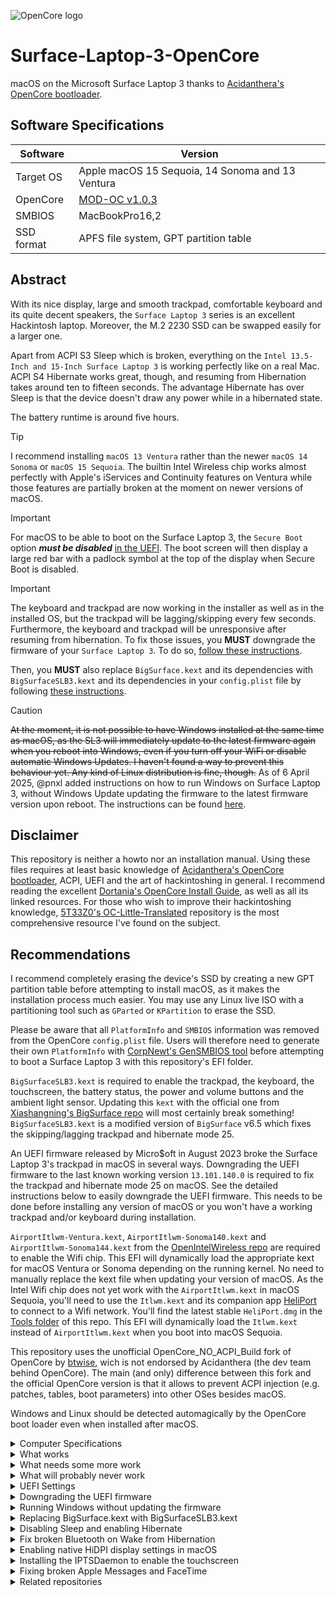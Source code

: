![OpenCore logo](https://github.com/acidanthera/OpenCorePkg/raw/master/Docs/Logos/OpenCore_with_text_Small.png)

# Surface-Laptop-3-OpenCore
macOS on the Microsoft Surface Laptop 3 thanks to [Acidanthera's OpenCore bootloader](https://github.com/acidanthera/OpenCorePkg).
  
## Software Specifications
| Software         | Version                            |
| ---------------- | ---------------------------------- |
| Target OS        | Apple macOS 15 Sequoia, 14 Sonoma and 13 Ventura |
| OpenCore         | [MOD-OC v1.0.3](https://github.com/wjz304/OpenCore_NO_ACPI_Build/releases/download/1.0.3_20b758b/OpenCore-Mod-1.0.3-RELEASE.zip) |
| SMBIOS           | MacBookPro16,2 |
| SSD format       | APFS file system, GPT partition table |

## Abstract
With its nice display, large and smooth trackpad, comfortable keyboard and its quite decent speakers, the `Surface Laptop 3` series is an excellent Hackintosh laptop. Moreover, the M.2 2230 SSD can be swapped easily for a larger one.

Apart from ACPI S3 Sleep which is broken, everything on the `Intel 13.5-Inch and 15-Inch Surface Laptop 3` is working perfectly like on a real Mac. ACPI S4 Hibernate works great, though, and resuming from Hibernation takes around ten to fifteen seconds. The advantage Hibernate has over Sleep is that the device doesn't draw any power while in a hibernated state.

The battery runtime is around five hours.

> [!TIP]
> I recommend installing `macOS 13 Ventura` rather than the newer `macOS 14 Sonoma` or `macOS 15 Sequoia`. The builtin Intel Wireless chip works almost perfectly with Apple's iServices and Continuity features on Ventura while those features are partially broken at the moment on newer versions of macOS.

> [!IMPORTANT]
> For macOS to be able to boot on the Surface Laptop 3, the `Secure Boot` option _**must be disabled**_ [in the UEFI](https://github.com/jlempen/Surface-Laptop-3-OpenCore/blob/main/README.md#uefi-settings). The boot screen will then display a large red bar with a padlock symbol at the top of the display when Secure Boot is disabled.

> [!IMPORTANT]
> The keyboard and trackpad are now working in the installer as well as in the installed OS, but the trackpad will be lagging/skipping every few seconds. Furthermore, the keyboard and trackpad will be unresponsive after resuming from hibernation. To fix those issues, you **MUST** downgrade the firmware of your `Surface Laptop 3`. To do so, [follow these instructions](https://github.com/jlempen/Surface-Laptop-3-OpenCore?tab=readme-ov-file#downgrading-the-uefi-firmware).
>
> Then, you **MUST** also replace `BigSurface.kext` and its dependencies with `BigSurfaceSLB3.kext` and its dependencies in your `config.plist` file by following [these instructions](https://github.com/jlempen/Surface-Laptop-3-OpenCore/blob/main/README.md#replacing-bigsurfacekext-with-bigsurfaceslb3kext).

> [!CAUTION]
> ~~At the moment, it is not possible to have Windows installed at the same time as macOS, as the SL3 will immediately update to the latest firmware again when you reboot into Windows, even if you turn off your WiFi or disable automatic Windows Updates. I haven't found a way to prevent this behaviour yet. Any kind of Linux distribution is fine, though.~~
> As of 6 April 2025, @pnxl added instructions on how to run Windows on Surface Laptop 3, without Windows Update updating the firmware to the latest firmware version upon reboot. The instructions can be found [here](https://github.com/jlempen/Surface-Laptop-3-OpenCore/blob/main/README.md#running-windows-without-updating-the-firmware).

## Disclaimer
This repository is neither a howto nor an installation manual. Using these files requires at least basic knowledge of [Acidanthera's OpenCore bootloader](https://github.com/acidanthera/OpenCorePkg), ACPI, UEFI and the art of hackintoshing in general. I recommend reading the excellent [Dortania's OpenCore Install Guide](https://dortania.github.io/OpenCore-Install-Guide), as well as all its linked resources. For those who wish to improve their hackintoshing knowledge, [5T33Z0's OC-Little-Translated](https://github.com/5T33Z0/OC-Little-Translated) repository is the most comprehensive resource I've found on the subject.

## Recommendations
I recommend completely erasing the device's SSD by creating a new GPT partition table before attempting to install macOS, as it makes the installation process much easier. You may use any Linux live ISO with a partitioning tool such as `GParted` or `KPartition` to erase the SSD.

Please be aware that all `PlatformInfo` and `SMBIOS` information was removed from the OpenCore `config.plist` file. Users will therefore need to generate their own `PlatformInfo` with [CorpNewt's GenSMBIOS tool](https://github.com/corpnewt/GenSMBIOS) before attempting to boot a Surface Laptop 3 with this repository's EFI folder.

`BigSurfaceSLB3.kext` is required to enable the trackpad, the keyboard, the touchscreen, the battery status, the power and volume buttons and the ambient light sensor. Updating this `kext` with the official one from [Xiashangning's BigSurface repo](https://github.com/Xiashangning/BigSurface) will most certainly break something! `BigSurfaceSLB3.kext` is a modified version of `BigSurface` v6.5 which fixes the skipping/lagging trackpad and hibernate mode 25.

An UEFI firmware released by Micro$oft in August 2023 broke the Surface Laptop 3's trackpad in macOS in several ways. Downgrading the UEFI firmware to the last known working version `13.101.140.0` is required to fix the trackpad and hibernate mode 25 on macOS. See the detailed instructions below to easily downgrade the UEFI firmware. This needs to be done before installing any version of macOS or you won't have a working trackpad and/or keyboard during installation.

`AirportItlwm-Ventura.kext`, `AirportItlwm-Sonoma140.kext` and `AirportItlwm-Sonoma144.kext` from the [OpenIntelWireless repo](https://github.com/OpenIntelWireless/itlwm) are required to enable the Wifi chip. This EFI will dynamically load the appropriate kext for macOS Ventura or Sonoma depending on the running kernel. No need to manually replace the kext file when updating your version of macOS. As the Intel Wifi chip does not yet work with the `AirportItlwm.kext` in macOS Sequoia, you'll need to use the `Itlwm.kext` and its companion app [HeliPort](https://github.com/OpenIntelWireless/HeliPort/releases) to connect to a Wifi network. You'll find the latest stable `HeliPort.dmg` in the [Tools folder](https://github.com/jlempen/Surface-Laptop-3-OpenCore/blob/main/Tools/HeliPort.dmg) of this repo. This EFI will dynamically load the `Itlwm.kext` instead of `AirportItlwm.kext` when you boot into macOS Sequoia.

This repository uses the unofficial OpenCore_NO_ACPI_Build fork of OpenCore by [btwise](https://gitee.com/btwise/OpenCore_NO_ACPI), wich is not endorsed by Acidanthera (the dev team behind OpenCore). The main (and only) difference between this fork and the official OpenCore version is that it allows to prevent ACPI injection (e.g. patches, tables, boot parameters) into other OSes besides macOS.

Windows and Linux should be detected automagically by the OpenCore boot loader even when installed after macOS.

<details>
  <summary>Computer Specifications</summary>
  
## Computer Specifications
| Device           | Hardware                           |
| ---------------- | ---------------------------------- |
| CPU              | Intel Core i7-1065G7 or Intel Core i5-1035G7 |
| iGPU             | Intel Iris Plus Graphics |
| Audio            | Realtek ALC274 |
| RAM              | 8 or 16 GB RAM |
| Wifi + Bluetooth | Wifi6 AX200, Bluetooth 5.0 |
| Storage          | Kioxia/Toshiba/SK Hynix PCIe NVMe 2230 SSD |
| USB Type-C 3.1 Gen 1 | Supports Power Delivery and DisplayPort |
| Camera | 720p |
| IR camera | Intel(R) AVStream Camera 2500, ISP Interface |
| Keyboard / Trackpad | |
| Display | 13.50 inch 3:2, 2256 x 1504 pixel or 15 inch 3:2, 2496 x 1664 pixel 201 PPI |
| Touchscreen | 10-point capacitive |
| Battery | |
| Ambient light sensor | |
</details>

<details>
  <summary>What works</summary>
  
## What works
- [x] CPU power management
- [x] CPU SpeedStep
- [x] iGPU with full acceleration
- [x] SSD drive
- [x] USB-C port
- [x] USB-A port
- [x] WLAN
- [x] Bluetooth
- [x] 720p camera
- [x] Internal speakers, microphone and Combojack
- [x] Power, volume up and volume down buttons
- [x] Keyboard with working brightness, volume and mute keys, working caps lock light
- [x] Trackpad with native multi-touch gestures
- [x] Touchscreen
- [x] Surface Pen
- [x] Ambient light sensor
- [x] Battery percentage and cycle count
- [x] Hibernation (hibernatemode 25) - the device successfully wakes up from hibernation mode
- [x] USB Type-C to HDMI
- [x] USB Type-C to USB3 & USB2
- [x] USB Type-C Power Delivery
</details>

<details>
  <summary>What needs some more work</summary>
  
## What needs some more work
- [ ] Sleep (hibernatemode 3) - the device only turns off the display without sleeping
- [ ] On macOS Sequoia, the user needs to close and open the lid again to wake up the display after hibernation
</details>

<details>
  <summary>What will probably never work</summary>
  
## What will probably never work
- [ ] IR camera (Windows Hello)
</details>

<details>
  <summary>UEFI Settings</summary>
  
## UEFI Settings
To enter the UEFI Settings, power on your Surface Laptop 3 and hold the `Volume Up Button` as soon as the Surface Logo is displayed on the screen.

The `Secure Boot` setting ***must be disabled to boot macOS***. I also recommend moving `USB Storage` to the top of the boot configuration list, which makes booting from an USB stick much easier.

| Security | |
| -------- | ----- |
| Secure Boot | Disabled |

| Boot configuration | |
| -------- | ----- |
| USB Storage | Move the item to the top of the list |
</details>

<details>
  <summary>Downgrading the UEFI firmware</summary>

## Downgrading the UEFI firmware
In order to fix the skipping/lagging trackpad in macOS and make the trackpad and keyboard work after hibernation, you must downgrade your UEFI firmware to the last known working version `13.101.140.0`.

1. Boot with a Linux Live USB stick, preferably a Debian, Arch or Fedora based distribution (I use the Arch-based Manjaro).
2. Download and unzip the compressed firmware archive [SurfaceLaptop3_FW_13.101.140.0.zip](https://github.com/jlempen/Surface-Laptop-3-OpenCore/blob/main/UEFI%20Firmware/SurfaceLaptop3_FW_13.101.140.0.zip) from this repository.
3. Add the line `OnlyTrusted=false` to the `/etc/fwupd/daemon.conf` config file. On some Linux distros such as Arch, endeavourOS and Manjaro, the config file to change is `/etc/fwupd/fwupd.conf`:
```
sudo nano /etc/fwupd/daemon.conf
```
or
```
sudo nano /etc/fwupd/fwupd.conf
```
4. Open a terminal and navigate to the folder where you extracted the firmware files.
5. Connect your Surface device to a power supply.
6. Copy the following lines and paste them into the terminal:
```
for f in *; do 
  sudo fwupdmgr install --allow-older --allow-reinstall --no-reboot-check "$f"
done
```
7. Close the terminal and reboot into Linux once more.

For some firmware files, the `fwupdmgr` tool may complain that it is unable to find a matching device. This is normal, as not all Surface Laptop 3 models use the exact same hardware, thus the compressed firmware archive contains all the required files for all models.

The Surface Laptop 3 will reboot and downgrade all UEFI firmwares at once, which takes around 5 to 10 minutes. You'll see progress bars with different colours depending on which type of firmware is being flashed.
Once the process is done, your laptop will restart a few times and seem to hang on the Surface logo for 20 or 30 seconds each time, this is normal. Then it will restart for good to your OpenCore picker.

Now restart while holding the F4/Volume Up key to check the firmware version in the UEFI. In the Firmware section, `System UEFI` should now show `13.101.140`.

Reboot and you're done.

~~If you are using Windows on the laptop, you'll have to find a way to prevent Windows Update from automatically updating the firmware to the latest firmware version again on the next reboot into Windows! I haven't found a way to prevent this yet. Any kind of Linux distribution is fine, though.~~

As of 6 April 2025, @pnxl added instructions on how to run Windows on Surface Laptop 3, without Windows Update updating the firmware to the latest firmware version upon reboot. The instructions can be found [here](https://github.com/jlempen/Surface-Laptop-3-OpenCore/blob/main/README.md#running-windows-without-updating-the-firmware).
</details>

<details>
  <summary>Running Windows without updating the firmware</summary>
  
## Running Windows without updating the firmware
Since Windows 7 (and Server 2008), Microsoft has added a way for system administrators to prevent the installation of device drivers for specific devices via a hardware ID block list. We can take advantage of this to prevent any firmware updates to the Surface UEFI firmware.

First, you'll have to install Windows with the Surface recovery (as the Windows installer DOES NOT include the drivers to communicate with the Surface Aggregator Module which handles HID devices, oddly enough)

Once you have Windows up and running, you'll want to install the last known working version of the drivers. Download [SurfaceLaptop3_Win10_19041_22.011.9779.0.msi](https://github.com/jlempen/Surface-Laptop-3-OpenCore/blob/main/Windows%20Drivers/SurfaceLaptop3_Win10_19041_22.011.9779.0.msi) from this repository. If you haven't downgraded your firmware, this will do that for you too.

After complete, follow the instructions to block device driver installation for the Surface UEFI firmware.

1. Open the Registry Editor, and navigate to `HKEY_LOCAL_MACHINE\SOFTWARE\Policies\Microsoft\Windows`
2. Make a new key, named `DeviceInstall`
3. Under that key, make another new key named `Restrictions`
4. Under the `Restrictions` key, make a DWORD Value named `DenyDeviceIDs` and `DenyDeviceIDsRetroactive`. Set both values to 1.
5. Create a new key under `Restrictions`, named `DenyDeviceIDs`.
6. You should end up with something like this.
![image](https://github.com/user-attachments/assets/9b456e37-baf3-419e-b0cc-b59fadc730c4)

We're not done just yet - let's continue.
1. Open Device Manager, and locate, then expand the Firmware section.
2. You'll see a bunch of different firmware modules for the components on your Surface.
3. Right-click on one, and click on Properties.
4. Click on the details tab, and select Hardware IDs from the dropdown.
5. Right-click the top-most Hardware ID, and paste it in a text editor, temporarily.

Repeat for all the remaining firmware modules. You should end up with something like this.
![image](https://github.com/user-attachments/assets/02877452-26b4-4c8a-a01c-d8e0f82c81a6)

We're still not done! Hang in there.
1. Go back to the Registry Editor, and go to the `DenyDeviceIDs` key we made.
2. Create a new String Value, and name it `1`.
3. Set the value to the first Hardware ID you copied.

Rinse and repeat for the rest of the Hardware IDs you copied. Increment the names of the string values as you go. (Name 1 for the first, 2 for the second, and so on)

> Pro tip!
> If you need to make lots of String Values, you'll find that it gets cumbersome to do (especially on a trackpad). You can use the following keyboard sequence to create String Values much faster: [Alt], [E], [N], [S], [number].

In the end, you'll have something similar to this.
![image](https://github.com/user-attachments/assets/76259a01-6a53-4416-b249-14190c45fe92)

Restart your computer to apply the changes.
</details>

<details>
  <summary>Replacing BigSurface.kext with BigSurfaceSLB3.kext</summary>
  
## Replacing BigSurface.kext with BigSurfaceSLB3.kext
Additionally, to fix the skipping/lagging trackpad in macOS and make the trackpad and keyboard work after hibernation, you also have to replace the official `BigSurface.kext` with the `BigSurfaceSLB3.kext`. 

In the `Kernel` -> `Add` section of your `config.plist` file, disable or delete the following kexts:
```
BigSurface.kext/Contents/PlugIns/VoodooGPIO.kext
BigSurface.kext/Contents/PlugIns/VoodooSerial.kext
BigSurface.kext/Contents/PlugIns/VoodooInput.kext
BigSurface.kext
BigSurface.kext/Contents/PlugIns/BigSurfaceHIDDriver.kext
```
Then enable the following kexts:
```
BigSurfaceSLB3.kext/Contents/PlugIns/VoodooGPIO.kext
BigSurfaceSLB3.kext/Contents/PlugIns/VoodooSerial.kext
BigSurfaceSLB3.kext/Contents/PlugIns/VoodooInput.kext
BigSurfaceSLB3.kext
BigSurfaceSLB3.kext/Contents/PlugIns/BigSurfaceHIDDriver.kext
```
Save your `config.plist` file and reboot. Your trackpad should now be buttery smooth before and after resuming from hibernation. The keyboard will now also work after resuming from hibernation.
</details>

<details>
  <summary>Disabling Sleep and enabling Hibernate</summary>
  
## Disabling Sleep and enabling Hibernate
As we still haven't found a solution for the Sleep/Wake issues on the Surface Laptop 3, disable Sleep altogether and use Hibernate for now. Open the `Terminal` and enter the following commands, then reboot for the changes to take effect:
```
sudo pmset restoredefaults
sudo pmset -a hibernatemode 25
```
If for whatever reason Hibernate is not working on your system, you should reset the `Power Management` settings and rebuild the `sleepimage` file. To do so, open the `Terminal` and enter the following commands, then reboot for the changes to take effect:
```
sudo rm /Library/Preferences/com.apple.PowerManagement*
sudo rm /var/vm/sleepimage
sudo pmset hibernatefile /var/vm/sleepimage
```
Once you are back in macOS, disable Sleep and enable Hibernate again, then reboot:
```
sudo pmset restoredefaults
sudo pmset -a hibernatemode 25
```

It's also a good idea to reset the NVRAM before rebooting into macOS. To do so, press the space bar in the OpenCore picker and use the arrow keys to select `Reset NVRAM`.

Keep in mind that once the Surface Laptop 3 hibernates, you need to let it hibernate for a couple of minutes before waking it up. Failing to do so will disrupt hibernation and the device will hang. You'll have to turn it off forcefully by pressing on the power button for 10 seconds. Sometimes you even need to press the power button for up to 20 seconds to restart the laptop.
</details>

<details>
  <summary>Fix broken Bluetooth on Wake from Hibernation</summary>
  
## Fix broken Bluetooth on Wake from Hibernation
After the device wakes up from Hibernation, Bluetooth may be broken / unable to connect.

A very simple fix for this issue is to [download and install Bluesnooze](https://github.com/odlp/bluesnooze). Launch the app, enable `Launch at login` and you're done!
</details>

<details>
  <summary>Enabling native HiDPI display settings in macOS</summary>
  
## Enabling native HiDPI display settings in macOS
On the installed macOS system, the default display resolution is less than ideal. To enable native HiDPI settings in the Display Preferences of macOS, download and run the [one-key-hidpi](https://github.com/jlempen/one-key-hidpi) script and select the option `(7) Manual input resolution`, then copy and paste the resolutions below into the terminal, press Enter and reboot for the changes to take effect. This will give you five sane preset resolutions for your Surface Laptop 3.

For the 13.5-Inch Surface Laptop 3:
```
2254x1504 1920x1280 1600x1066 1344x896 1280x854 1128x752
```

For the 15-Inch Surface Laptop 3:
```
2496x1664 2250x1500 2048x1366 1920x1280 1600x1066 1344x896 1280x854 1248x832
```

You may also download and install [BetterDisplay](https://github.com/waydabber/BetterDisplay) to change and manage the display resolutions on the Surface Laptop 3.
</details>

<details>
  <summary>Installing the IPTSDaemon to enable the touchscreen</summary>
  
## Installing the IPTSDaemon to enable the touchscreen
The [IPTSDaemon](https://github.com/Xiashangning/IPTSDaemon) is a tool made by the author of BigSurface [Xiashangning](https://github.com/Xiashangning). It enables the touchscreen on Surface devices running macOS.

1. Download the [IPTSDaemon](https://github.com/jlempen/Surface-Book-3-OpenCore/blob/main/Tools/IPTSDaemon.zip)
2. Unzip the downloaded file
3. Open a `Terminal` and navigate to the `IPTSDaemon` folder:
```
cd /Downloads/IPTSDaemon/IPTSDaemon
```
4. Run the `install_daemon.sh` file:
```
sudo bash install_daemon.sh
```
5. Enter your password to install the daemon

Now you'll see a nasty popup window:

![Nasty popup window](https://github.com/user-attachments/assets/eacbfe79-04a4-4bd8-b851-ba83cd55e9b6)

This is actually macOS's way of telling you that Apple considers that the software is from an untrusted source because it is unsigned. But it's actually very easy to tell it to open the file anyway.

Click on the "Show in Finder" button of this popup window, then right-click on the `libinih.0.dylib` file and select the first option, "Open". Nothing will happen, but the annoying popup window will not show anymore for this file. Now repeat the same procedure for the `libfmt.9.dylib` file and you're done.

Perhaps you'll need to repeat this a few times, as the popup window appearing for one file will block the "Open" popup window for the other file and vice versa. Basically, once there's no warning popup appearing anymore, both files were registered and started.

You may now verify that the multitouch gestures are working on your touchscreen by playing around with the standard macOS multitouch gestures you're used to on your trackpad, but the same gestures now work on the touchscreen as well :-)

These instructions are confirmed working on SL3 and SB3 running macOS Ventura and Sonoma. On macOS Sequoia, the procedure is pretty much similar, but there won't be a "Show in Finder" button in the popup window. To open the dylib files, you'll have to go to the `System Settings` -> `Privacy and Security` -> `Security` section and open the files from there.
</details>

<details>
  <summary>Fixing broken Apple Messages and FaceTime</summary>
  
## Fixing broken Apple Messages and FaceTime
To fix issues with Apple Messages and FaceTime related to the [Intel Wireless driver](https://github.com/OpenIntelWireless/itlwm) on macOS Sonoma, disable all `AirportItlwm-***.kext` entries under `Kernel -> Add` in your `config.plist` file and use the [itlwm_v2.3.0_stable.kext.zip](https://github.com/OpenIntelWireless/itlwm/releases/download/v2.3.0/itlwm_v2.3.0_stable.kext.zip) and its companion app [HeliPort](https://github.com/OpenIntelWireless/HeliPort/releases/download/v1.5.0/HeliPort.dmg) instead.
The latest version 2.3.0 of itlwm.kext is already included in the Kext folder and `config.plist` file.

In addition to the above, to enable `itlwm.kext` under macOS Ventura and macOS Sonoma, you need to delete any text (i.e. `24.0.0` and `24.99.99` respectively) in the `MinKernel` and `MaxKernel` fields under `Kernel -> Add -> itlwm.kext` in your `config.plist` file.
</details>

<details>
  <summary>Related repositories</summary>
  
## Related repositories
* https://github.com/jc-bao/surface-laptop3-ventura
* https://github.com/Xiashangning/BigSurface
* https://github.com/Xiashangning/IPTSDaemon
</details>
